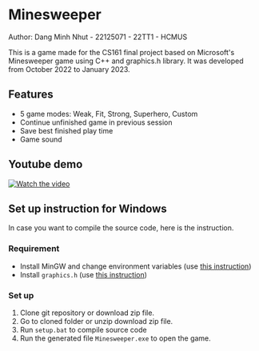 # Minesweeper
Author: Dang Minh Nhut - 22125071 - 22TT1 - HCMUS

This is a game made for the CS161 final project based on 
Microsoft's Minesweeper game using C++ and graphics.h 
library. It was developed from October 2022 to January 2023.

## Features
- 5 game modes: Weak, Fit, Strong, Superhero, Custom 
- Continue unfinished game in previous session
- Save best finished play time
- Game sound 

## Youtube demo
[![Watch the video](https://img.youtube.com/vi/4dfjIGfTMjc/hqdefault.jpg)](https://youtu.be/4dfjIGfTMjc)

## Set up instruction for Windows
In case you want to compile the source code, here is the instruction.
### Requirement 
- Install MinGW and change environment variables (use [this instruction](https://www.geeksforgeeks.org/installing-mingw-tools-for-c-c-and-changing-environment-variable/))
- Install `graphics.h` (use [this instruction](https://github.com/BJMinhNhut/graphics.h))
### Set up
1. Clone git repository or download zip file.
2. Go to cloned folder or unzip download zip file.
3. Run `setup.bat` to compile source code 
4. Run the generated file `Minesweeper.exe` to open the game. 
